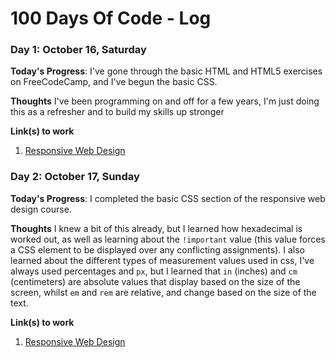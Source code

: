 # 100 Days Of Code - Log

### Day 1: October 16, Saturday

**Today's Progress**: I've gone through the basic HTML and HTML5 exercises on FreeCodeCamp, and I've begun the basic CSS. 

**Thoughts** I've been programming on and off for a few years, I'm just doing this as a refresher and to build my skills up stronger

**Link(s) to work**
1. [Responsive Web Design](https://www.freecodecamp.org/learn/responsive-web-design)

### Day 2: October 17, Sunday

**Today's Progress**: I completed the basic CSS section of the responsive web design course.

**Thoughts** I knew a bit of this already, but I learned how hexadecimal is worked out, as well as learning about the ``!important`` value (this value forces a CSS element to be displayed over any conflicting assignments). I also learned about the different types of measurement values used in css, I've always used percentages and ``px``, but I learned that ``in`` (inches) and ``cm`` (centimeters) are absolute values that display based on the size of the screen, whilst ``em`` and ``rem`` are relative, and change based on the size of the text.

**Link(s) to work**
1. [Responsive Web Design](https://www.freecodecamp.org/learn/responsive-web-design)

